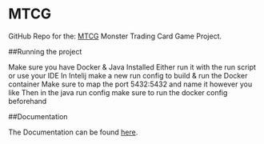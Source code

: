 # MTCG

GitHub Repo for the: [MTCG](https://github.com/salem-karim/MTCG.git) Monster Trading Card Game Project.

##Running the project

Make sure you have Docker & Java Installed
Either run it with the run script or use your IDE
In Intelij make a new run config to build & run the Docker container
Make sure to map the port 5432:5432 and name it however you like
Then in the java run config make sure to run the docker config beforehand

##Documentation

The Documentation can be found [here](./Documentation/DOCUMENTATION.md).
